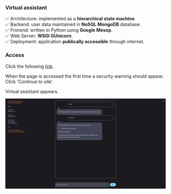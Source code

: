 ### Virtual assistant
:white_check_mark: Architecture: implemented as a **hierarchical state machine**. \
:white_check_mark: Backend: user data maintained in **NoSQL MongoDB** database. \
:white_check_mark: Fronend: written in Python using **Google Mesop**. \
:white_check_mark: Web Server: **WSGI GUnicorn**. \
:white_check_mark: Deployment: application **publically accessible** through internet.

### Access
Click the following [link](http://134.249.64.11:8080).

When the page is accessed the first time a security warning should appear. Click 'Continue to site'.

Virtual assistant appears.

<img src='./images/bot.png' width='600'>
